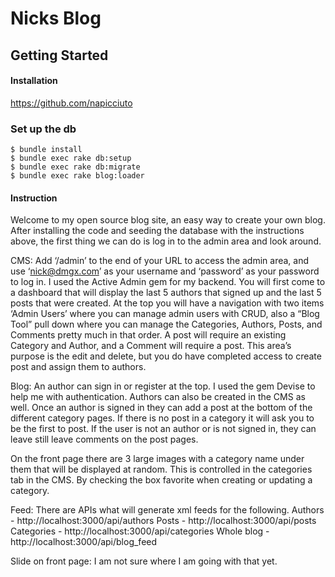 # Nicks Blog
## Getting Started

#### Installation
https://github.com/napicciuto


### Set up the db
    $ bundle install
    $ bundle exec rake db:setup
    $ bundle exec rake db:migrate
    $ bundle exec rake blog:loader
    


#### Instruction 

Welcome to my open source blog site, an easy way to create your own blog. After installing the code and seeding the database with the instructions above, the first thing we can do is log in to the admin area and look around. 

CMS:
Add ‘/admin’ to the end of your URL to access the admin area, and use ‘nick@dmgx.com’ as your username and ‘password’ as your password to log in. I used the Active Admin gem for my backend. You will first come to a dashboard that will display the last 5 authors that signed up and the last 5 posts that were created. At the top you will have a navigation with two items ‘Admin Users’ where you can manage admin users with CRUD, also a “Blog Tool” pull down where you can manage the Categories, Authors, Posts, and Comments pretty much in that order. A post will require an existing Category and Author, and a Comment will require a post. This area’s purpose is the edit and delete, but you do have completed access to create post and assign them to authors.

Blog:
 An author can sign in or register at the top. I used the gem Devise to help me with authentication.  Authors can also be created in the CMS as well. Once an author is signed in they can add a post at the bottom of the different category pages. If there is no post in a category it will ask you to be the first to post. If the user is not an author or is not signed in, they can leave still leave comments on the post pages. 

On the front page there are 3 large images with a category name under them that will be displayed at random. This is controlled in the categories tab in the CMS. By checking the box favorite when creating or updating a category.

Feed:
There are APIs what will generate xml feeds for the following.
Authors - http://localhost:3000/api/authors
Posts - http://localhost:3000/api/posts
Categories -  http://localhost:3000/api/categories
Whole blog - http://localhost:3000/api/blog_feed


Slide on front page:
I am not sure where I am going with that yet.



